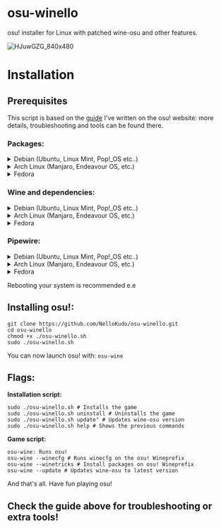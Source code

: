 # osu-winello
osu! installer for Linux with patched wine-osu and other features.

![HJuwGZG_840x480](https://user-images.githubusercontent.com/98063377/150559685-50bbfeb2-aecf-495f-86f6-cbd3f89f3b81.jpg)

# Installation

## Prerequisites 

This script is based on the [guide](https://osu.ppy.sh/community/forums/topics/1248084?n=1) I've written on the osu! website: more details, troubleshooting and tools can be found there.

### Packages:

<details>
  <summary> Debian (Ubuntu, Linux Mint, Pop!_OS etc..) </summary>
  
  <pre>sudo apt update && sudo apt upgrade && sudo apt install git curl build-essential zstd p7zip zenity</pre>
</details>

<details>
  <summary> Arch Linux (Manjaro, Endeavour OS, etc.) </summary>
  
  <pre>sudo pacman -Syu git p7zip wget zenity</pre>
</details>

<details>
  <summary> Fedora </summary>
  
  <pre>
  sudo dnf update
  sudo dnf install git zstd p7zip p7zip-plugins wget zenity
  sudo dnf groupinstall "Development Tools" "Development Libraries"</pre>
</details>

### Wine and dependencies:

<details>
  <summary> Debian (Ubuntu, Linux Mint, Pop!_OS etc..) </summary>
  
  <pre>
  sudo dpkg --add-architecture i386
  wget -nc https://dl.winehq.org/wine-builds/winehq.key
  sudo apt-key add winehq.key
  sudo apt-add-repository 'https://dl.winehq.org/wine-builds/ubuntu/'
  sudo apt update
  sudo apt install --install-recommends winehq-staging
  sudo apt install winetricks
  </pre>
</details>

<details>
  <summary> Arch Linux (Manjaro, Endeavour OS, etc.) </summary>
  enable multilib first in /etc/pacman.conf
  
  <pre>
  sudo pacman -Sy
  sudo pacman -S wine-staging winetricks
  sudo pacman -S giflib lib32-giflib libpng lib32-libpng libldap lib32-libldap gnutls lib32-gnutls mpg123 lib32-mpg123 openal lib32-openal v4l-utils lib32-v4l-utils libpulse lib32-libpulse alsa-plugins lib32-alsa-plugins alsa-lib lib32-alsa-lib libjpeg-turbo lib32-libjpeg-turbo libxcomposite lib32-libxcomposite libxinerama lib32-libxinerama ncurses lib32-ncurses opencl-icd-loader lib32-opencl-icd-loader libxslt lib32-libxslt libva lib32-libva gtk3 lib32-gtk3 gst-plugins-base-libs lib32-gst-plugins-base-libs vulkan-icd-loader lib32-vulkan-icd-loader cups samba dosbox
  </pre>
</details>

<details>
  <summary> Fedora </summary>
  
  <pre>
  sudo dnf install alsa-plugins-pulseaudio.i686 glibc-devel.i686 glibc-devel libgcc.i686 libX11-devel.i686 freetype-devel.i686 libXcursor-devel.i686 libXi-devel.i686 libXext-devel.i686 libXxf86vm-devel.i686 libXrandr-devel.i686 libXinerama-devel.i686 mesa-libGLU-devel.i686 mesa-libOSMesa-devel.i686 libXrender-devel.i686 libpcap-devel.i686 ncurses-devel.i686 libzip-devel.i686 lcms2-devel.i686 zlib-devel.i686 libv4l-devel.i686 libgphoto2-devel.i686 cups-devel.i686 libxml2-devel.i686 openldap-devel.i686 libxslt-devel.i686 gnutls-devel.i686 libpng-devel.i686 flac-libs.i686 json-c.i686 libICE.i686 libSM.i686 libXtst.i686 libasyncns.i686 liberation-narrow-fonts.noarch libieee1284.i686 libogg.i686 libsndfile.i686 libuuid.i686 libva.i686 libvorbis.i686 libwayland-client.i686 libwayland-server.i686 llvm-libs.i686 mesa-dri-drivers.i686 mesa-filesystem.i686 mesa-libEGL.i686 mesa-libgbm.i686 nss-mdns.i686 ocl-icd.i686 pulseaudio-libs.i686 sane-backends-libs.i686 tcp_wrappers-libs.i686 unixODBC.i686 samba-common-tools.x86_64 samba-libs.x86_64 samba-winbind.x86_64 samba-winbind-clients.x86_64 samba-winbind-modules.x86_64 mesa-libGL-devel.i686 fontconfig-devel.i686 libXcomposite-devel.i686 libtiff-devel.i686 openal-soft-devel.i686 mesa-libOpenCL-devel.i686 opencl-utils-devel.i686 alsa-lib-devel.i686 gsm-devel.i686 libjpeg-turbo-devel.i686 pulseaudio-libs-devel.i686 pulseaudio-libs-devel gtk3-devel.i686 libattr-devel.i686 libva-devel.i686 libexif-devel.i686 libexif.i686 glib2-devel.i686 mpg123-devel.i686 mpg123-devel.x86_64 libcom_err-devel.i686 libcom_err-devel.x86_64 libFAudio-devel.i686 libFAudio-devel.x86_64
  sudo dnf groupinstall "C Development Tools and Libraries"
  sudo dnf groupinstall "Development Tools"
  sudo dnf install wine
  </pre>
</details>

### Pipewire:

<details>
  <summary> Debian (Ubuntu, Linux Mint, Pop!_OS etc..) </summary>
  
  <pre>
  sudo add-apt-repository ppa:pipewire-debian/pipewire-upstream
  sudo apt update
  sudo apt install pipewire
  sudo apt install libspa-0.2-bluetooth
  sudo apt install pipewire-audio-client-libraries
  systemctl --user daemon-reload
  systemctl --user --now disable pulseaudio.service pulseaudio.socket
  systemctl --user mask pulseaudio
  systemctl --user --now enable pipewire-media-session.service pipewire pipewire-pulse
  </pre>
</details>  

<details>
  <summary> Arch Linux (Manjaro, Endeavour OS, etc.) </summary>
  
  Remove PulseAudio:
  
  <pre>sudo pacman -Rdd pulseaudio</pre>
  
  And then install PipeWire:
  
  <pre>sudo pacman -S pipewire pipewire-pulse pipewire-jack pipewire-alsa wireplumber</pre>
</details>

<details>
  <summary> Fedora </summary>
  
  Fedora's latest versions already ship with Pipewire ; you might want to check with this:
  
  <pre>
  sudo dnf install pulseaudio-utils
  pactl info
  </pre>
</details>

Rebooting your system is recommended e.e

## Installing osu!:
```
git clone https://github.com/NelloKudo/osu-winello.git
cd osu-winello
chmod +x ./osu-winello.sh
sudo ./osu-winello.sh
```

You can now launch osu! with:
```osu-wine```

## Flags:
**Installation script:** 
```
sudo ./osu-winello.sh # Installs the game
sudo ./osu-winello.sh uninstall # Uninstalls the game
sudo ./osu-winello.sh update" # Updates wine-osu version
sudo ./osu-winello.sh help # Shows the previous commands
```

**Game script:**
```
osu-wine: Runs osu!
osu-wine --winecfg # Runs winecfg on the osu! Wineprefix  
osu-wine --winetricks # Install packages on osu! Wineprefix
osu-wine --update # Updates wine-osu to latest version
```

And that's all. Have fun playing osu!

## Check the guide above for troubleshooting or extra tools!

